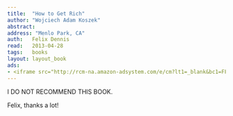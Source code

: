 ```yaml
---
title:	"How to Get Rich"
author: "Wojciech Adam Koszek"
abstract:
address: "Menlo Park, CA"
auth:	Felix Dennis
read:	2013-04-28
tags:	books
layout: layout_book
ads:
- <iframe src="http://rcm-na.amazon-adsystem.com/e/cm?lt1=_blank&bc1=FFFFFF&IS2=1&npa=1&bg1=FFFFFF&fc1=000000&lc1=FF0000&t=wkoszek-20&o=1&p=8&l=as4&m=amazon&f=ifr&ref=ss_til&asins=1591842719" style="width:120px;height:240px;" scrolling="no" marginwidth="0" marginheight="0" frameborder="0"></iframe>
---
```

I DO NOT RECOMMEND THIS BOOK.

Felix, thanks a lot!
